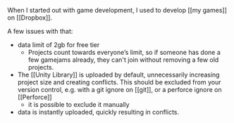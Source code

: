 When I started out with game development, I used to develop [[my games]] on [[Dropbox]].

A few issues with that:
- data limit of 2gb for free tier
	- Projects count towards everyone’s limit, so if someone has done a few gamejams already, they can't join without removing a few old projects.
- The [[Unity Library]] is uploaded by default, unnecessarily increasing project size and creating conflicts. This should be excluded from your version control, e.g. with a git ignore on [[git]], or a perforce ignore on [[Perforce]]
	- it is possible to exclude it manually
- data is instantly uploaded, quickly resulting in conflicts.